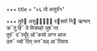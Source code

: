 +++
title = "०६ त्वे असुर्यं१"

+++
तुवे᳓ असुर्यं᳡ व᳓सवो नि᳓ ऋण्वन्  
क्र᳓तुं हि᳓ ते मित्रमहो जुष᳓न्त  
तुवं᳓ द᳓स्यूँर् ओ᳓कसो अग्न आज  
उरु᳓ ज्यो᳓तिर् जन᳓यन्न् आ᳓रियाय